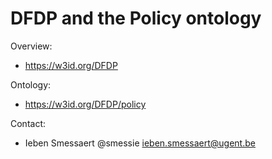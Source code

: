 # DFDP and the Policy ontology

Overview:
* https://w3id.org/DFDP

Ontology:
* https://w3id.org/DFDP/policy

Contact:
* Ieben Smessaert @smessie <ieben.smessaert@ugent.be>